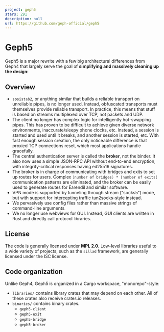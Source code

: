 ```yaml
---
project: geph5
stars: 291
description: null
url: https://github.com/geph-official/geph5
---
```


Geph5
=====

Geph5 is a major rewrite with a few big architectural differences from Geph4 that largely serve the goal of **simplifying and massively cleaning up the design**:

Overview
--------

-   `sosistab2`, or anything similar that builds a reliable transport on unreliable pipes, is no longer used. Instead, obfuscated transports must themselves provide reliable transport. In practice, this means that stuff is based on streams multiplexed over TCP, not packets and UDP.
-   The client no longer has complex logic for intelligently hot-swapping pipes. This has proven to be difficult to achieve given diverse network environments, inaccurate/sleepy phone clocks, etc. Instead, a session is started and used until it breaks, and another session is started, etc. With fast enough session creation, the only noticeable difference is that proxied TCP connections reset, which most applications handle gracefully.
-   The central authentication server is called the **broker**, not the binder. It also now uses a simple JSON-RPC API without end-to-end encryption, with integrity-critical responses having ed25519 signatures.
-   The broker is in charge of communicating with bridges and exits to set up routes for users. Complex `(number of bridges) * (number of exits)` communication patterns are eliminated, and the broker can be easily used to generate routes for Earendil and similar software.
-   VPN mode is supported by tunneling through stream ("socks5") mode, but with support for intercepting traffic tun2socks-style instead.
-   We pervasively use config files rather than massive strings of command-line arguments.
-   We no longer use webviews for GUI. Instead, GUI clients are written in Rust and directly call protocol libraries.

License
-------

The code is generally licensed under **MPL 2.0**. Low-level libraries useful to a wide variety of projects, such as the `sillad` framework, are generally licensed under the ISC license.

Code organization
-----------------

Unlike Geph4, Geph5 is organized in a Cargo workspace, "monorepo"-style:

-   `libraries/` contains library crates that may depend on each other. All of these crates also receive crates.io releases.
-   `binaries/` contains binary crates.
    -   `geph5-client`
    -   `geph5-exit`
    -   `geph5-bridge`
    -   `geph5-broker`

